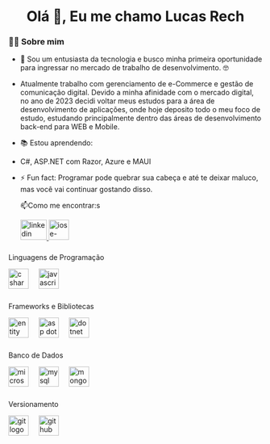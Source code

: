 <h1 align="center">Olá 👋, Eu me chamo Lucas Rech</h1>

###
<h3 align="left">👩‍💻  Sobre mim</h3>

- 🔭 Sou um entusiasta da tecnologia e busco minha primeira oportunidade para ingressar no mercado de trabalho de desenvolvimento. 🤓
- Atualmente trabalho com gerenciamento de e-Commerce e gestão de comunicação digital. Devido a minha afinidade com o mercado digital, no ano de 2023 decidi voltar meus estudos para a área de desenvolvimento de aplicações, onde hoje deposito todo o meu foco de estudo, estudando principalmente dentro das áreas de desenvolvimento back-end para WEB e Mobile. 
- 📚 Estou aprendendo:
- C#, ASP.NET com Razor, Azure e MAUI
- ⚡ Fun fact: Programar pode quebrar sua cabeça e até te deixar maluco, mas você vai continuar gostando disso.
  <br>

  <p align="left">📫Como me encontrar:s</p>

  <div align="left">
  <a href="https://www.linkedin.com/in/rechlucas/" target="_blank">
    <img src="https://raw.githubusercontent.com/maurodesouza/profile-readme-generator/master/src/assets/icons/social/linkedin/default.svg" width="52" height="40" alt="linkedin logo"  />
  </a>
  <a href="mailto:lucasrech00@gmail.com?subject=Contato GitHubl&body="Olá, Lucas! Encontrei seu perfil no GitHub e gostaria de entrar em contato com você para conversarmos melhor">
    <img src="https://upload.wikimedia.org/wikipedia/commons/4/4e/Mail_%28iOS%29.svg" height="40" alt="ios e-mail logo" />
  </a>
</div>

  ###

<p align="left">Linguagens de Programação</p>
<div align="left">
  <img src="https://cdn.worldvectorlogo.com/logos/c--4.svg" height="40" alt="c sharp logo"  />
  <img width="12" />
  <img src="https://cdn.jsdelivr.net/gh/devicons/devicon/icons/javascript/javascript-original.svg" height="40" alt="javascript logo"  />
</div>
 
  ###

<p align="left">Frameworks e Bibliotecas</p>
<div align="left">
  <img src="https://codeopinion.com/wp-content/uploads/2017/10/Bitmap-MEDIUM_Entity-Framework-Core-Logo_2colors_Square_Boxed_RGB.png" height="40" alt="entity framework logo"  />
  <img width="12" />
  <img src="https://pgroene.files.wordpress.com/2018/02/asp-net-core-logo-1.png" height="40" alt="asp dot net core logo"  />
  <img width="12" />
  <img src="https://styles.redditmedia.com/t5_2odyx7/styles/communityIcon_19sk0x18irz41.png?width=256&s=6c4e3deb2a7f1b77281e0baaf0210c7100a72073" height="40" alt="dotnet maui logo"  />
</div>

###

<p align="left">Banco de Dados</p>
<div align="left">
  <img src="https://cdn.simpleicons.org/microsoftsqlserver/CC2927" height="40" alt="microsoftsqlserver logo"  />
  <img width="12" />
  <img src="https://cdn.jsdelivr.net/gh/devicons/devicon/icons/mysql/mysql-original.svg" height="40" alt="mysql logo"  />
  <img width="12" />
  <img src="https://cdn.jsdelivr.net/gh/devicons/devicon/icons/mongodb/mongodb-original.svg" height="40" alt="mongodb logo"  />
</div>

###

<p align="left">Versionamento</p>
<div align="left">
  <img src="https://cdn.jsdelivr.net/gh/devicons/devicon/icons/git/git-original.svg" height="40" alt="git logo"  />
  <img width="12" />
  <img src="https://skillicons.dev/icons?i=github" height="40" alt="github logo"  />
</div>


